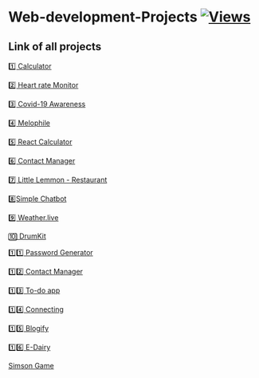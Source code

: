 # Web-development-Projects  [![Views](https://hits.seeyoufarm.com/api/count/incr/badge.svg?url=https%3A%2F%2Fgithub.com%2Fprashantjagtap2909%2FWeb-development-Project&count_bg=%2379C83D&title_bg=%23555555&icon=&icon_color=%23E7E7E7&title=Views&edge_flat=false)](https://hits.seeyoufarm.com)
## Link of all projects

[ 1️⃣ Calculator](https://github.com/prashantjagtap2909/Calculator)

[ 2️⃣ Heart rate Monitor](https://github.com/prashantjagtap2909/Heart-Rate-Monitor/blob/main/README.md)

[ 3️⃣ Covid-19 Awareness](https://github.com/prashantjagtap2909/Covid-19-awareness/blob/main/README.md)

[ 4️⃣ Melophile](https://github.com/prashantjagtap2909/Melophile/tree/main)

[ 5️⃣ React Calculator](https://github.com/prashantjagtap2909/Simple-React-Calculator)

[ 6️⃣ Contact Manager](https://github.com/prashantjagtap2909/Contact-Manager)

[ 7️⃣ Little Lemmon - Restaurant](https://github.com/prashantjagtap2909/Little-Lemon)

[ 8️⃣Simple Chatbot](https://github.com/prashantjagtap2909/ChatBot)

[ 9️⃣ Weather.live]()

[ 🔟 DrumKit](https://github.com/prashantjagtap2909/DrumKit)

[ 1️⃣1️⃣ Password Generator](https://github.com/prashantjagtap2909/Password-Generator)

[ 1️⃣2️⃣ Contact Manager](https://github.com/prashantjagtap2909/Password-Generator)

[ 1️⃣3️⃣ To-do app]()

[ 1️⃣4️⃣ Connecting](https://github.com/prashantjagtap2909/Connecting)

[1️⃣5️⃣ Blogify]()

[1️⃣6️⃣ E-Dairy]()

[ Simson Game]() 
